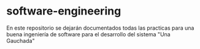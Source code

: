 # software-engineering
En este repositorio se dejarán documentados todas las practicas para una buena ingeniería de software para el desarrollo del sistema "Una Gauchada"
